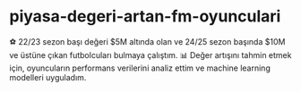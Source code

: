 # piyasa-degeri-artan-fm-oyunculari
⚽ 22/23 sezon başı değeri $5M altında olan ve 24/25 sezon başında $10M ve üstüne çıkan futbolcuları bulmaya çalıştım. 📊 Değer artışını tahmin etmek için, oyuncuların performans verilerini analiz ettim ve machine learning modelleri uyguladım.

